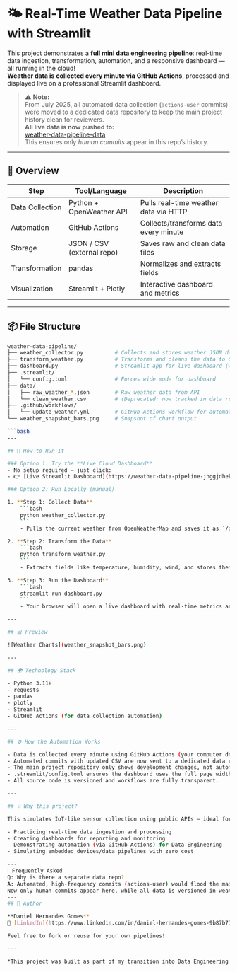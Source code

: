 # 🌤️ Real-Time Weather Data Pipeline with Streamlit

This project demonstrates a **full mini data engineering pipeline**: real-time data ingestion, transformation, automation, and a responsive dashboard — all running in the cloud!  
**Weather data is collected every minute via GitHub Actions**, processed and displayed live on a professional Streamlit dashboard.

> ⚠️ **Note:**  
> From July 2025, all automated data collection (`actions-user` commits) were moved to a dedicated data repository to keep the main project history clean for reviewers.  
> **All live data is now pushed to:**  
> [weather-data-pipeline-data](https://github.com/ostherhuspl/weather-data-pipeline-data)  
> This ensures only *human commits* appear in this repo’s history.

---

## 🚀 Overview

| Step            | Tool/Language            | Description                             |
| --------------- | ------------------------ | --------------------------------------- |
| Data Collection | Python + OpenWeather API | Pulls real-time weather data via HTTP   |
| Automation      | GitHub Actions           | Collects/transforms data every minute   |
| Storage         | JSON / CSV (external repo)| Saves raw and clean data files          |
| Transformation  | pandas                   | Normalizes and extracts fields          |
| Visualization   | Streamlit + Plotly       | Interactive dashboard and metrics       |

---

## 📦 File Structure

```bash
weather-data-pipeline/
├── weather_collector.py          # Collects and stores weather JSON data
├── transform_weather.py          # Transforms and cleans the data to CSV
├── dashboard.py                  # Streamlit app for live dashboard (with Plotly)
├── .streamlit/
│   └── config.toml               # Forces wide mode for dashboard
├── data/
│   ├── raw_weather_*.json        # Raw weather data from API
│   └── clean_weather.csv         # (Deprecated: now tracked in data repo)
├── .github/workflows/
│   └── update_weather.yml        # GitHub Actions workflow for automation
└── weather_snapshot_bars.png     # Snapshot of chart output

```bash
---

## 🧪 How to Run It

### Option 1: Try the **Live Cloud Dashboard**
- No setup required — just click:
- 👉 [Live Streamlit Dashboard](https://weather-data-pipeline-jhggjdheke6dnvfs8huxac.streamlit.app/)

### Option 2: Run Locally (manual)

1. **Step 1: Collect Data**
    ```bash
    python weather_collector.py
    ```
    - Pulls the current weather from OpenWeatherMap and saves it as `/data/raw_weather_<timestamp>.json`.

2. **Step 2: Transform the Data**
    ```bash
    python transform_weather.py
    ```
    - Extracts fields like temperature, humidity, wind, and stores them in `clean_weather.csv`.

3. **Step 3: Run the Dashboard**
    ```bash
    streamlit run dashboard.py
    ```
    - Your browser will open a live dashboard with real-time metrics and charts (wide mode enabled).

---

## 📊 Preview

![Weather Charts](weather_snapshot_bars.png)

---

## 🌍 Technology Stack

- Python 3.11+
- requests
- pandas
- plotly
- Streamlit
- GitHub Actions (for data collection automation)

---

## ⚙️ How the Automation Works

- Data is collected every minute using GitHub Actions (your computer doesn’t need to be on).
- Automated commits with updated CSV are now sent to a dedicated data repository.
- The main project repository only shows development changes, not automated data pushes.
- .streamlit/config.toml ensures the dashboard uses the full page width (wide layout).
- All source code is versioned and workflows are fully transparent.

---

## 💡 Why this project?

This simulates IoT-like sensor collection using public APIs — ideal for:

- Practicing real-time data ingestion and processing
- Creating dashboards for reporting and monitoring
- Demonstrating automation (via GitHub Actions) for Data Engineering
- Simulating embedded devices/data pipelines with zero cost

---
ℹ️ Frequently Asked
Q: Why is there a separate data repo?
A: Automated, high-frequency commits (actions-user) would flood the main project’s history and affect code review/portfolio value.
Now only human commits appear here, while all data is versioned in weather-data-pipeline-data.
---
## 📌 Author

**Daniel Hernandes Gomes**  
🔗 [LinkedIn](https://www.linkedin.com/in/daniel-hernandes-gomes-9b87b77a/)

Feel free to fork or reuse for your own pipelines!

---

*This project was built as part of my transition into Data Engineering and showcases skills in data ingestion, transformation, and visualization.*

